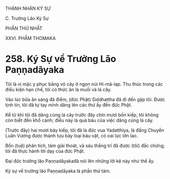 THÁNH NHÂN KÝ SỰ

C. Trưởng Lão Ký Sự

PHẦN THỨ NHẤT

XXVI. PHẨM THOMAKA

# 258. Ký Sự về Trưởng Lão Paṇṇadāyaka

Tôi là vị mặc y phục bằng vỏ cây ở ngọn núi Hi-mã-lạp. Thu thúc trong các điều kiện hạn chế, tôi có thức ăn là muối và lá cây.

Vào lúc bữa ăn sáng đã điểm, (đức Phật) Siddhattha đã đi đến gặp tôi. Được tịnh tín, tôi đã tự tay mình dâng lên các thứ ấy đến đức Phật.

Kể từ khi tôi đã dâng cúng lá cây trước đây chín mươi bốn kiếp, tôi không còn biết đến khổ cảnh; điều này là quả báu của việc dâng cúng lá cây.

(Trước đây) hai mươi bảy kiếp, tôi đã là đức vua Yadatthiya, là đấng Chuyển Luân Vương được thành tựu bảy loại báu vật, có oai lực lớn lao.

Bốn (tuệ) phân tích, tám giải thoát, và sáu thắng trí đã được (tôi) đắc chứng; tôi đã thực hành lời dạy của đức Phật.

Đại đức trưởng lão Paṇṇadāyakađã nói lên những lời kệ này như thế ấy.

Ký sự về trưởng lão Paṇṇadāyaka là phần thứ tám.
